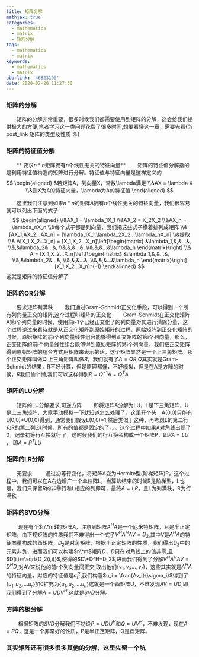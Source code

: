 ```yaml
---
title: 矩阵分解
mathjax: true
categories:
  - mathematics
  - matrix
  - 矩阵分解
tags:
  - mathematics
  - matrix
keywords:
  - mathematics
  - matrix
abbrlink: '46823193'
date: 2020-02-26 11:27:50
---
```


### 矩阵的分解
&emsp;&emsp;矩阵的分解非常重要，很多时候我们都需要使用到矩阵的分解，这会给我们提供极大的方便,笔者学习这一类问题花费了很多时间,想要看懂这一章，需要先看{% post_link 矩阵的类型及性质 %}
### 矩阵的特征值分解
&emsp;&emsp;** 要求$n*n$矩阵拥有$n$个线性无关的特征向量**
&emsp;&emsp;矩阵的特征值分解指的是利用特征值构造的矩阵进行分解。特征值与特征向量是这样定义的
$$
\begin{aligned}
&若矩阵A，列向量X，常数\lambda满足
\\&AX = \lambda X
\\&则X为A的特征向量，\lambda为A的特征值
\end{aligned}
$$
<!---more-->
&emsp;&emsp;这里我们注意到如果$n*n$的矩阵$A$拥有$n$个线性无关的特征向量，我们很容易就可以列出下面的式子:
$$
\begin{aligned}
\\&AX_1 = \lambda_1X_1
\\&AX_2 = K_2X_2
\\&AX_n = \lambda_nX_n
\\&每个式子都是列向量，我们把这些式子横着排列成矩阵
\\&[AX_1,AX_2...AX_n] = [\lambda_1X_1,\lambda_2X_2...\lambda_nX_n]
\\&提取
\\& A[X_1,X_2...X_n] = [X_1,X_2...X_n]\left[\begin{matrix}
&\lambda_1,&,&...&,
\\&,&\lambda_2&...&,
\\&,&,&...&,
\\&,&,&...&\lambda_n
\end{matrix}\right]
\\& A = [X_1,X_2...X_n]\left[\begin{matrix}
&\lambda_1,&,&...&,
\\&,&\lambda_2&...&,
\\&,&,&...&,
\\&,&,&...&\lambda_n
\end{matrix}\right][X_1,X_2...X_n]^{-1}
\end{aligned}
$$
这就是矩阵的特征值分解了
### 矩阵的QR分解
&emsp;&emsp;要求矩阵列满秩
&emsp;&emsp;我们通过Gram-Schmidt正交化手段，可以得到一个所有列向量正交的矩阵,这个过程叫矩阵的正交化
&emsp;&emsp;Gram-Schmidt在正交化矩阵A第i个列向量的时候，使用前i-1个已经正交化了的列向量对其进行消除分量，这个过程逆过来看待就是从正交化矩阵到原始矩阵的过程，原始矩阵到正交化矩阵的时候，原始矩阵的前i个列向量线性组合能够得到正交矩阵的第i个列向量，那么，正交矩阵的前i个向量线性组合能够得到原始矩阵的第i个列向量，我们把正交矩阵得到原始矩阵的组合方式用矩阵来表示的话，这个矩阵显然是一个上三角矩阵。那个正交矩阵叫做$Q$,上三角矩阵叫做$R$，我们就有了$A=QR$,$Q$其实就是Gram-Schmidt的结果，R不好计算，但是原理都懂，不好模拟，但是在A是方阵的时候，$R$我们偷个懒,我们可以这样得到$R=Q^{-1}A=Q^TA$
### 矩阵的LU分解
&emsp;&emsp;矩阵的LU分解要求,可逆方阵
&emsp;&emsp;即将矩阵A分解为LU，L是下三角矩阵，U是上三角矩阵，大家手动模拟一下就知道怎么处理了，这里开个头，A(0,0)只能有L(0,0)*U(0,0)得到，通常我们假设L(0,0)=1,然后类似于这种，再考虑L的第二行和R的第二列,这时候，所有的值都是固定的了。。。这个过程中如果A对角线出现了0，记录初等行互换就行了，这时候我们的行互换会构成一个矩阵P，即$PA = LU$ ， 即$A = P^TLU$
### 矩阵的LR分解
&emsp;&emsp;无要求
&emsp;&emsp; 通过初等行变化，将矩阵A变为Hermite型(阶梯矩阵)R，这个过程中，我们可以在A右边增广一个单位阵L，当算法结束的时候R是阶梯型，L也是，我们只保留R的非零行和L相应的列即可，最终$A=LR$，且L为列满秩，R为行满秩
### 矩阵的SVD分解
&emsp;&emsp; 现在有个$n\*m$的矩阵$A$，注意到矩阵$A^HA$是一个厄米特矩阵，且是半正定矩阵，由正规矩阵的性质我们不难得出一个式子$V^HA^HAV = D_2$,其中$V$是$A^HA$的特征向量构成的酉矩阵，$D_2$是对角矩阵，根据半正定矩阵的性质，我们得出$D_2$中的元素非负，进而我们可以构建$n\*m$矩阵$D$，$D$只在对角线上的值非零,且$D(i,i)=\sqrt{D_2(i,i)}$,使得的$D\*D^H=D_2$,进而我们得到了分解$V^HA^HAV = D^HD$,对$AV$来说他的前r个列向量间正交,取出他们$\{v_1,v_2...,v_r\}$，这些其实就是$A^HA$的特征向量，对应的特征值是$\sigma_i^2$,我们构造$u_i = \frac{Av_i}{\sigma_i}$得到了$\{u_1,u_2,...u_r\}$加0扩充为$\{u_1,u_2,...u_n\}$这就是一个酉矩阵U，不难发现$AV=UD$,即我们得到了分解$A = UDV^H$,这就是$SVD$分解。
### 方阵的极分解
&emsp;&emsp; 根据矩阵的$SVD$分解我们不妨设$P=UDU^H$和$Q=UV^H$，不难发现，现在$A=PQ$，这是一个非常好的性质，P是半正定矩阵，Q是酉矩阵。
### 其实矩阵还有很多很多其他的分解，这里先留一个坑
